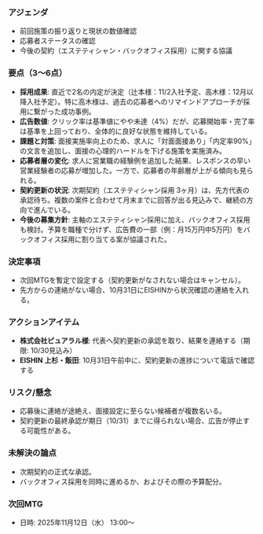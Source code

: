 ### アジェンダ
- 前回施策の振り返りと現状の数値確認
- 応募者ステータスの確認
- 今後の契約（エステティシャン・バックオフィス採用）に関する協議

### 要点（3〜6点）
- **採用成果**: 直近で2名の内定が決定（辻本様：11/2入社予定、高木様：12月以降入社予定）。特に高木様は、過去の応募者へのリマインドアプローチが採用に繋がった成功事例。
- **広告数値**: クリック率は基準値にやや未達（4%）だが、応募開始率・完了率は基準を上回っており、全体的に良好な状態を維持している。
- **課題と対策**: 面接実施率向上のため、求人に「対面面接あり」「内定率90%」の文言を追加し、面接の心理的ハードルを下げる施策を実施済み。
- **応募者層の変化**: 求人に営業職の経験例を追加した結果、レスポンスの早い営業経験者の応募が増加した。一方で、応募者の年齢層が上がる傾向も見られる。
- **契約更新の状況**: 次期契約（エステティシャン採用 3ヶ月）は、先方代表の承認待ち。複数の案件と合わせて月末までに回答が出る見込みで、継続の方向で進んでいる。
- **今後の募集方針**: 主軸のエステティシャン採用に加え、バックオフィス採用も検討。予算を職種で分けず、広告費の一部（例：月15万円中5万円）をバックオフィス採用に割り当てる案が協議された。

### 決定事項
- 次回MTGを暫定で設定する（契約更新がなされない場合はキャンセル）。
- 先方からの連絡がない場合、10月31日にEISHINから状況確認の連絡を入れる。

### アクションアイテム
- **株式会社ピュアラル様**: 代表へ契約更新の承認を取り、結果を連絡する（期限: 10/30見込み）
- **EISHIN 上杉・飯田**: 10月31日午前中に、契約更新の進捗について電話で確認する

### リスク/懸念
- 応募後に連絡が途絶え、面接設定に至らない候補者が複数名いる。
- 契約更新の最終承認が期日（10/31）までに得られない場合、広告が停止する可能性がある。

### 未解決の論点
- 次期契約の正式な承認。
- バックオフィス採用を同時に進めるか、およびその際の予算配分。

### 次回MTG
- 日時: 2025年11月12日（水） 13:00〜